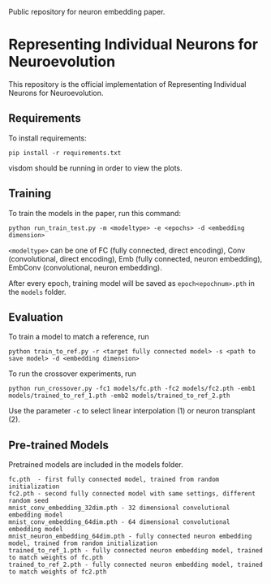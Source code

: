 Public repository for neuron embedding paper.

# Representing Individual Neurons for Neuroevolution

This repository is the official implementation of Representing Individual Neurons for Neuroevolution.

## Requirements

To install requirements:

```setup
pip install -r requirements.txt
```

visdom should be running in order to view the plots.

## Training

To train the models in the paper, run this command:

```train
python run_train_test.py -m <modeltype> -e <epochs> -d <embedding dimension>
```

```<modeltype>``` can be one of FC (fully connected, direct encoding), Conv (convolutional, direct encoding), Emb (fully connected, neuron embedding), EmbConv (convolutional, neuron embedding).

After every epoch, training model will be saved as ```epoch<epochnum>.pth``` in the ```models``` folder.


## Evaluation

To train a model to match a reference, run
```eval
python train_to_ref.py -r <target fully connected model> -s <path to save model> -d <embedding dimension>          
```

To run the crossover experiments, run

```eval
python run_crossover.py -fc1 models/fc.pth -fc2 models/fc2.pth -emb1 models/trained_to_ref_1.pth -emb2 models/trained_to_ref_2.pth
```

Use the parameter ```-c``` to select linear interpolation (1) or neuron transplant (2).

## Pre-trained Models

Pretrained models are included in the models folder.

```
fc.pth  - first fully connected model, trained from random initialization
fc2.pth - second fully connected model with same settings, different random seed
mnist_conv_embedding_32dim.pth - 32 dimensional convolutional embedding model
mnist_conv_embedding_64dim.pth - 64 dimensional convolutional embedding model
mnist_neuron_embedding_64dim.pth - fully connected neuron embedding model, trained from random initialization
trained_to_ref_1.pth - fully connected neuron embedding model, trained to match weights of fc.pth
trained_to_ref_2.pth - fully connected neuron embedding model, trained to match weights of fc2.pth
```

